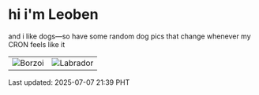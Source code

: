 # hi i'm Leoben

and i like dogs—so have some random dog pics that change whenever my CRON feels like it

|  |  |
|--------|----------|
| ![Borzoi](https://random-dog-vercel.vercel.app/api/random-borzoi?v=1751895551) | ![Labrador](https://random-dog-vercel.vercel.app/api/random-labrador?v=1751895551) |

Last updated: 2025-07-07 21:39 PHT
